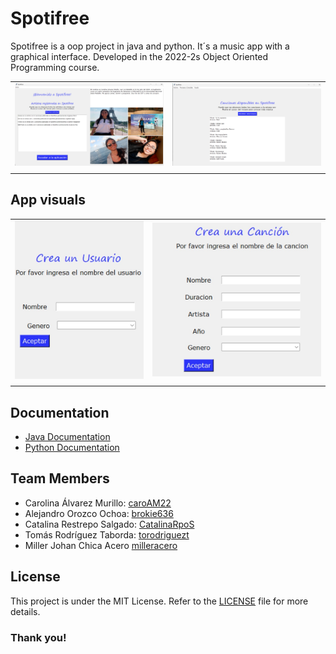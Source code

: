 # Spotifree
Spotifree is a oop project in java and python. It´s a music app with a graphical interface. Developed in the 2022-2s Object Oriented Programming course.

| | | 
| :--: | :--: |
| ![Homepage](./images/app.jpg) | ![Services Page](./images/songs.jpg) |
| | | 

## App visuals

|  |  |
| :--: | :--: |
| ![Users creating](./images/create_user.jpg) | ![Songs creating](./images/create_song.jpg) |
|  |  |

## Documentation

- [Java Documentation](https://drive.google.com/file/d/1ukFn99p8ht02G2Wh_Ea_ejhWpfD03D3k/view?usp=sharing)
- [Python Documentation](https://drive.google.com/file/d/1Rd5jF2TCrUnRpy1M_55fIILhhNW0Vv93/view?usp=sharing)

## Team Members

- Carolina Álvarez Murillo: [caroAM22](https://github.com/caroAM22)
- Alejandro Orozco Ochoa: [brokie636](https://github.com/brokie636)
- Catalina Restrepo Salgado: [CatalinaRpoS](https://github.com/CatalinaRpoS)
- Tomás Rodríguez Taborda: [torodriguezt](https://github.com/torodriguezt)
- Miller Johan Chica Acero [milleracero](https://github.com/milleracero)
  
## License

This project is under the MIT License. Refer to the [LICENSE](LICENSE) file for more details.

### Thank you! 



